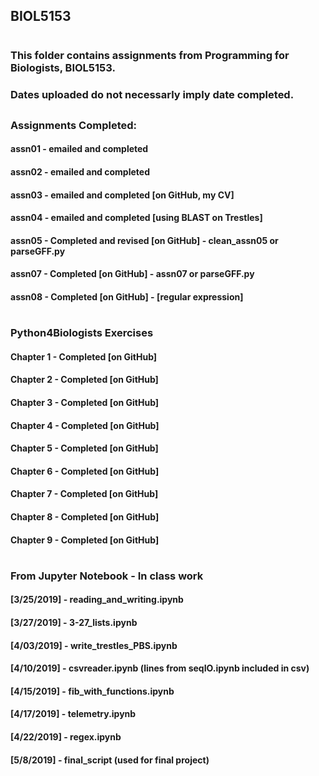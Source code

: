 ## BIOL5153
#
### This folder contains assignments from Programming for Biologists, BIOL5153. 
### Dates uploaded do not necessarly imply date completed. 
##
### Assignments Completed:
#### assn01 - emailed and completed
#### assn02 - emailed and completed
#### assn03 - emailed and completed [on GitHub, my CV]
#### assn04 - emailed and completed [using BLAST on Trestles]
#### assn05 - Completed and revised [on GitHub] - clean_assn05 or parseGFF.py
#### assn07 - Completed [on GitHub] - assn07 or parseGFF.py
#### assn08 - Completed [on GitHub] - [regular expression]
#
### Python4Biologists Exercises
#### Chapter 1 - Completed [on GitHub]
#### Chapter 2 - Completed [on GitHub]
#### Chapter 3 - Completed [on GitHub]
#### Chapter 4 - Completed [on GitHub]
#### Chapter 5 - Completed [on GitHub]
#### Chapter 6 - Completed [on GitHub]
#### Chapter 7 - Completed [on GitHub]
#### Chapter 8 - Completed [on GitHub]
#### Chapter 9 - Completed [on GitHub]
#
### From Jupyter Notebook - In class work
#### [3/25/2019] - reading_and_writing.ipynb 
#### [3/27/2019] - 3-27_lists.ipynb 
#### [4/03/2019] - write_trestles_PBS.ipynb 
#### [4/10/2019] - csvreader.ipynb (lines from seqIO.ipynb included in csv)
#### [4/15/2019] - fib_with_functions.ipynb 
#### [4/17/2019] - telemetry.ipynb 
#### [4/22/2019] - regex.ipynb 


#### [5/8/2019] - final_script (used for final project)
